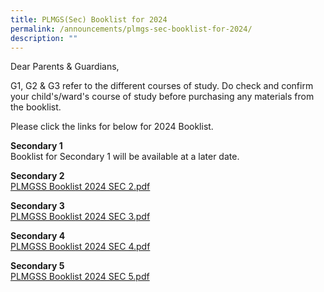 ```yaml
---
title: PLMGS(Sec) Booklist for 2024
permalink: /announcements/plmgs-sec-booklist-for-2024/
description: ""
---
```

Dear Parents &amp; Guardians,  

G1, G2 &amp; G3 refer to the different courses of study. Do check and confirm your child's/ward's course of study before purchasing any materials from the booklist.  

Please click the links for below for 2024 Booklist.

**Secondary 1**<br>
Booklist for Secondary 1 will be available at a later date.

**Secondary 2**<br>
[PLMGSS Booklist 2024 SEC 2.pdf](/files/plmgss%20booklist%202024%20sec%202.pdf)

**Secondary 3**<br>
[PLMGSS Booklist 2024 SEC 3.pdf](/files/plmgss%20booklist%202024%20sec%203.pdf)

**Secondary 4**<br>
[PLMGSS Booklist 2024 SEC 4.pdf](/files/plmgss%20booklist%202024%20sec%204.pdf)

**Secondary 5**<br>
[PLMGSS Booklist 2024 SEC 5.pdf](/files/plmgss%20booklist%202024%20sec%205.pdf)
  